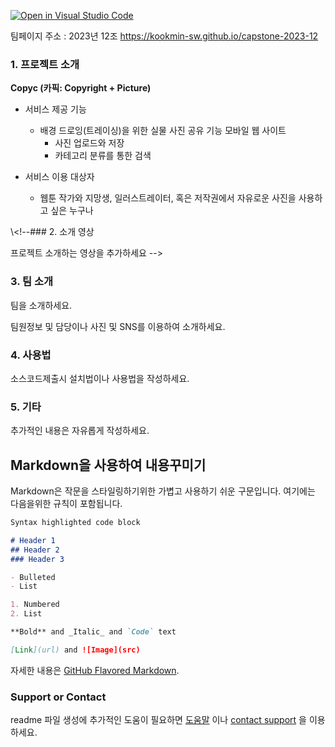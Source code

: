 [![Open in Visual Studio Code](https://classroom.github.com/assets/open-in-vscode-c66648af7eb3fe8bc4f294546bfd86ef473780cde1dea487d3c4ff354943c9ae.svg)](https://classroom.github.com/online_ide?assignment_repo_id=10521377&assignment_repo_type=AssignmentRepo)
<!--# Welcome to GitHub-->

<!--캡스톤 팀 생성을 축하합니다.-->

<!--## 팀소개 및 페이지를 꾸며주세요.-->
<!-- - 프로젝트 소개 -->
<!--  - 프로젝트 설치방법 및 데모, 사용방법, 프리뷰등을 readme.md에 작성. -->
<!--  - Api나 사용방법등 내용이 많을경우 wiki에 꾸미고 링크 추가. -->

<!-- - 팀페이지 꾸미기 -->
<!--  - 프로젝트 소개 및 팀원 소개 -->
<!--  - index.md 예시보고 수정. -->

<!--  - GitHub Pages 리파지토리 Settings > Options > GitHub Pages  -->
<!--  - Source를 marster branch -->
<!--  - Theme Chooser에서 태마선택 -->
<!--  - 수정후 팀페이지 확인하여 점검. -->
 
팀페이지 주소 : 2023년 12조 https://kookmin-sw.github.io/capstone-2023-12



### 1. 프로젝트 소개

**Copyc (카픽: Copyright + Picture)**

- 서비스 제공 기능
    - 배경 드로잉(트레이싱)을 위한 실물 사진 공유 기능 모바일 웹 사이트
        - 사진 업로드와 저장
        - 카테고리 분류를 통한 검색
        
- 서비스 이용 대상자
    - 웹툰 작가와 지망생, 일러스트레이터, 혹은 저작권에서 자유로운 사진을 사용하고 싶은 누구나


\\<!--### 2. 소개 영상

프로젝트 소개하는 영상을 추가하세요 -->

### 3. 팀 소개

팀을 소개하세요.

팀원정보 및 담당이나 사진 및 SNS를 이용하여 소개하세요.

### 4. 사용법

소스코드제출시 설치법이나 사용법을 작성하세요.

### 5. 기타

추가적인 내용은 자유롭게 작성하세요.


## Markdown을 사용하여 내용꾸미기

Markdown은 작문을 스타일링하기위한 가볍고 사용하기 쉬운 구문입니다. 여기에는 다음을위한 규칙이 포함됩니다.

```markdown
Syntax highlighted code block

# Header 1
## Header 2
### Header 3

- Bulleted
- List

1. Numbered
2. List

**Bold** and _Italic_ and `Code` text

[Link](url) and ![Image](src)
```

자세한 내용은 [GitHub Flavored Markdown](https://guides.github.com/features/mastering-markdown/).

### Support or Contact

readme 파일 생성에 추가적인 도움이 필요하면 [도움말](https://help.github.com/articles/about-readmes/) 이나 [contact support](https://github.com/contact) 을 이용하세요.
